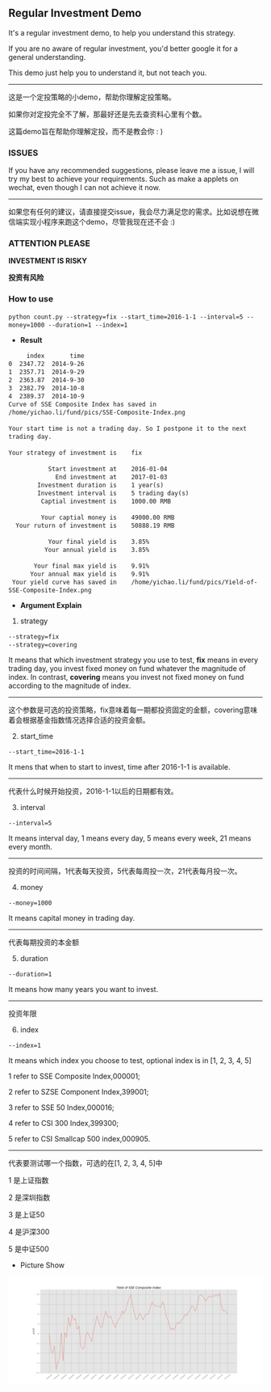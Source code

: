 ## Regular Investment Demo

It's a regular investment demo, to help you understand this strategy.

If you are no aware of regular investment, you'd better google it for a general understanding.

This demo just help you to understand it, but not teach you.

***

这是一个定投策略的小demo，帮助你理解定投策略。

如果你对定投完全不了解，那最好还是先去查资料心里有个数。

这篇demo旨在帮助你理解定投，而不是教会你 : ) 


### ISSUES

If you have any recommended suggestions, please leave me a issue, I will try my
best to achieve your requirements. Such as make a applets on wechat, even
though I can not achieve it now.

***

如果您有任何的建议，请直接提交issue，我会尽力满足您的需求。比如说想在微信端实现小程序来跑这个demo，尽管我现在还不会 :)


### ATTENTION PLEASE

**INVESTMENT IS RISKY**

**投资有风险**


### How to use

```shell
python count.py --strategy=fix --start_time=2016-1-1 --interval=5 --money=1000 --duration=1 --index=1
```

- **Result**
```shell
     index       time
0  2347.72  2014-9-26
1  2357.71  2014-9-29
2  2363.87  2014-9-30
3  2382.79  2014-10-8
4  2389.37  2014-10-9
Curve of SSE Composite Index has saved in /home/yichao.li/fund/pics/SSE-Composite-Index.png

Your start time is not a trading day. So I postpone it to the next trading day.

Your strategy of investment is    fix

           Start investment at    2016-01-04
             End investment at    2017-01-03
        Investment duration is    1 year(s)
        Investment interval is    5 trading day(s)
         Captial investment is    1000.00 RMB

         Your captial money is    49000.00 RMB
  Your ruturn of investment is    50888.19 RMB

           Your final yield is    3.85%
          Your annual yield is    3.85%

       Your final max yield is    9.91%
      Your annual max yield is    9.91%
 Your yield curve has saved in    /home/yichao.li/fund/pics/Yield-of-SSE-Composite-Index.png
```

- **Argument Explain**

1. strategy

```shell
--strategy=fix
--strategy=covering
```
It means that which investment strategy you use to test, **fix** means in every trading day, you invest fixed money on fund whatever the magnitude of index. In contrast, **covering** means  you invest not fixed money on fund according to  the magnitude of index.

***

这个参数是可选的投资策略，fix意味着每一期都投资固定的金额，covering意味着会根据基金指数情况选择合适的投资金额。


2. start_time

```shell
--start_time=2016-1-1 
```
It mens that when to start to invest, time after 2016-1-1 is available. 

***

代表什么时候开始投资，2016-1-1以后的日期都有效。


3. interval

```shell
--interval=5 
```
It means interval day, 1 means every day, 5 means every week, 21 means every month.

***

投资的时间间隔，1代表每天投资，5代表每周投一次，21代表每月投一次。


4. money

```shell
--money=1000 
```
It means capital money in trading day.

***

代表每期投资的本金额



5. duration

```shell
--duration=1 
```
It means how many years you want to invest.

***

投资年限


6. index

```shell
--index=1
```
It means which index you choose to test, optional index is in [1, 2, 3, 4, 5]

1 refer to SSE Composite Index,000001;

2 refer to SZSE Component Index,399001;

3 refer to SSE 50 Index,000016;

4 refer to CSI 300 Index,399300;

5 refer to CSI Smallcap 500 index,000905.

***

代表要测试哪一个指数，可选的在[1, 2, 3, 4, 5]中

1 是上证指数

2 是深圳指数

3 是上证50

4 是沪深300

5 是中证500


- Picture Show


![](pics/Yield-of-SSE-Composite-Index.png)